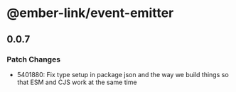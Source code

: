 # @ember-link/event-emitter

## 0.0.7

### Patch Changes

- 5401880: Fix type setup in package json and the way we build things so that ESM and CJS work at the same time
